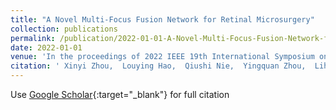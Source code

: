 ```yaml
---
title: "A Novel Multi-Focus Fusion Network for Retinal Microsurgery"
collection: publications
permalink: /publication/2022-01-01-A-Novel-Multi-Focus-Fusion-Network-for-Retinal-Microsurgery
date: 2022-01-01
venue: 'In the proceedings of 2022 IEEE 19th International Symposium on Biomedical Imaging (ISBI)'
citation: ' Xinyi Zhou,  Louying Hao,  Qiushi Nie,  Yingquan Zhou,  Lihui Wang,  <b>Yan Hu</b>,  Jiang Liu, &quot;A Novel Multi-Focus Fusion Network for Retinal Microsurgery.&quot; In the proceedings of 2022 IEEE 19th International Symposium on Biomedical Imaging (ISBI), 2022.'
---
```

Use [Google Scholar](https://scholar.google.com/scholar?q=A+Novel+Multi+Focus+Fusion+Network+for+Retinal+Microsurgery){:target="_blank"} for full citation